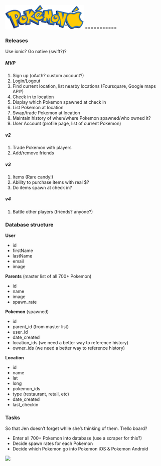 <img src="https://raw.githubusercontent.com/jenwilhelm/pokemon_ios/master/logo.png" alt="Pokemon iOS" width="250">
===========

### Releases

Use ionic? Go native (swift?)?

##### MVP
1. Sign up (oAuth? custom account?)
2. Login/Logout
3. Find current location, list nearby locations (Foursquare, Google maps API?)
4. Check in to location
5. Display which Pokemon spawned at check in
6. List Pokemon at location
7. Swap/trade Pokemon at location
8. Maintain history of when/where Pokemon spawned/who owned it?
9. User Account (profile page, list of current Pokemon)

##### v2
1. Trade Pokemon with players
2. Add/remove friends

##### v3
1. Items (Rare candy!)
2. Ability to purchase items with real $?
3. Do items spawn at check in?

##### v4
1. Battle other players (friends? anyone?)

### Database structure

**User**
- id
- firstName
- lastName
- email
- image

**Parents** (master list of all 700+ Pokemon)
- id
- name
- image
- spawn_rate

**Pokemon** (spawned)
- id
- parent_id (from master list)
- user_id
- date_created
- location_ids (we need a better way to reference history)
- owner_ids (we need a better way to reference history)

**Location**
- id
- name
- lat
- long
- pokemon_ids
- type (restaurant, retail, etc)
- date_created
- last_checkin

### Tasks

So that Jen doesn’t forget while she’s thinking of them. Trello board?

* Enter all 700+ Pokemon into database (use a scraper for this?)
* Decide spawn rates for each Pokemon
* Decide which Pokemon go into Pokemon iOS & Pokemon Android

<img src="http://cdn.bulbagarden.net/upload/thumb/e/e2/133Eevee.png/250px-133Eevee.png">
